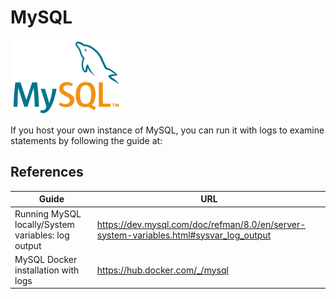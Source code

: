# MySQL

![](../../images/mysql-logo.png)

If you host your own instance of MySQL, you can run it with logs to examine statements by following the guide at:

## References
Guide|URL
---|---
Running MySQL locally/System variables: log output|<https://dev.mysql.com/doc/refman/8.0/en/server-system-variables.html#sysvar_log_output>
MySQL Docker installation with logs|<https://hub.docker.com/_/mysql>